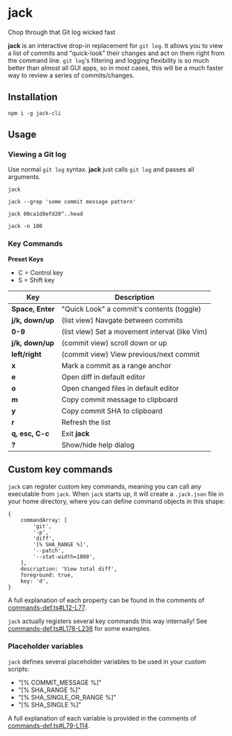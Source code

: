 # jack
Chop through that Git log wicked fast

**jack** is an interactive drop-in replacement for `git log`.  It allows you to view a list of commits and "quick-look" their changes and act on them right from the command line.  `git log`'s filtering and logging flexibility is so much better than almost all GUI apps, so in most cases, this will be a much faster way to review a series of commits/changes.

## Installation
```
npm i -g jack-cli
```

## Usage
### Viewing a Git log
Use normal `git log` syntax.  **jack** just calls `git log` and passes all arguments.
```
jack

jack --grep 'some commit message pattern'

jack 00ca1d8efd20^..head

jack -n 100
```

### Key Commands

**Preset Keys**

- C = Control key
- S = Shift key

Key | Description
------ | -----
**Space, Enter**    |  "Quick Look" a commit's contents (toggle)
**j/k, down/up**    |  (list view) Navgate between commits
**0-9**             |  (list view) Set a movement interval (like Vim)
**j/k, down/up**    |  (commit view) scroll down or up
**left/right**      |  (commit view) View previous/next commit
**x**               |  Mark a commit as a range anchor
**e**               |  Open diff in default editor
**o**               |  Open changed files in default editor
**m**               |  Copy commit message to clipboard
**y**               |  Copy commit SHA to clipboard
**r**               |  Refresh the list
**q, esc, C-c**     |  Exit **jack**
**?**               |  Show/hide help dialog

## Custom key commands

`jack` can register custom key commands, meaning you can call any executable from `jack`.  When `jack` starts up, it will create a `.jack.json` file in your home directory, where you can define command objects in this shape:
```
{
	commandArray: [
		'git',
		'-p',
		'diff',
		'[% SHA_RANGE %]',
		'--patch',
		'--stat-width=1000',
	],
	description: 'View total diff',
	foreground: true,
	key: 'd',
}
```
A full explanation of each property can be found in the comments of [commands-def.ts#L12-L77](https://github.com/drewbrokke/jack-cli/blob/master/src/util/commands-def.ts#L12-L77).

`jack` actually registers several key commands this way internally!  See [commands-def.ts#L178-L236](https://github.com/drewbrokke/jack-cli/blob/master/src/util/commands-def.ts#L178-L236) for some examples.

### Placeholder variables
`jack` defines several placeholder variables to be used in your custom scripts:
- "[% COMMIT_MESSAGE %]"
- "[% SHA_RANGE %]"
- "[% SHA\_SINGLE\_OR_RANGE %]"
- "[% SHA_SINGLE %]"

A full explanation of each variable is provided in the comments of [commands-def.ts#L79-L114](https://github.com/drewbrokke/jack-cli/blob/master/src/util/commands-def.ts#L79-L114).
